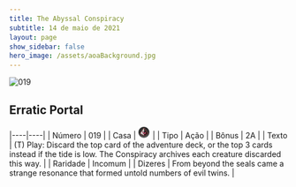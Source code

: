 ```yaml
---
title: The Abyssal Conspiracy
subtitle: 14 de maio de 2021
layout: page
show_sidebar: false
hero_image: /assets/aoaBackground.jpg
---
```


![019](https://cards-keyforge.s3.eu-north-1.amazonaws.com/media/en/tac/019.png)

## Erratic Portal

|----|----|
| Número | 019 |
| Casa | ![Conspiracy](https://raw.githubusercontent.com/cardsofkeyforge/cardsofkeyforge.github.io/master/tac/conspiracy.png "Conspiracy") |
| Tipo | Ação |
| Bônus | 2A |
| Texto | (T) Play: Discard the top card of the adventure deck, or the top 3 cards instead if the tide is low. The Conspiracy archives each creature discarded this way. |
| Raridade | Incomum |
| Dizeres | From beyond the seals came a strange resonance that formed untold numbers of evil twins. |
